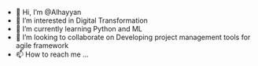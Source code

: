 - 👋 Hi, I’m @Alhayyan
- 👀 I’m interested in Digital Transformation 
- 🌱 I’m currently learning Python and ML
- 💞️ I’m looking to collaborate on Developing project management tools for agile framework
- 📫 How to reach me ...

<!---
Alhayyan/Alhayyan is a ✨ special ✨ repository because its `README.md` (this file) appears on your GitHub profile.
You can click the Preview link to take a look at your changes.
--->
